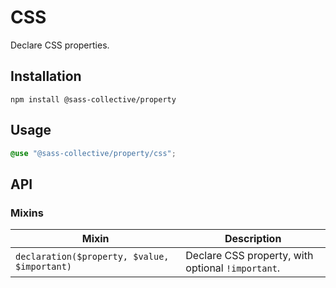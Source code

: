 # CSS

Declare CSS properties.

## Installation

```shell
npm install @sass-collective/property
```

## Usage

```scss
@use "@sass-collective/property/css";
```

## API

### Mixins

| Mixin | Description |
| --- | --- |
| `declaration($property, $value, $important)` | Declare CSS property, with optional `!important`. |

